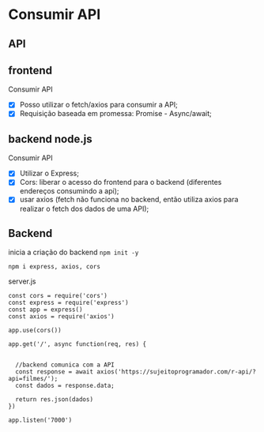 # Consumir API

## API

## frontend

Consumir API

- [x] Posso utilizar o fetch/axios para consumir a API;
- [x] Requisição baseada em promessa: Promise - Async/await;

## backend node.js
Consumir API

- [x] Utilizar o Express;
- [x] Cors: liberar o acesso do frontend para o backend (diferentes endereços consumindo a api);
- [x] usar axios (fetch não funciona no backend, então utiliza axios para realizar o fetch dos dados de uma API);

## Backend

inicia a criação do backend 
```npm init -y ```

```npm i express, axios, cors```

server.js

```
const cors = require('cors')
const express = require('express')
const app = express()
const axios = require('axios')

app.use(cors())

app.get('/', async function(req, res) {


  //backend comunica com a API
  const response = await axios('https://sujeitoprogramador.com/r-api/?api=filmes/');
  const dados = response.data;

  return res.json(dados)
})

app.listen('7000')

```